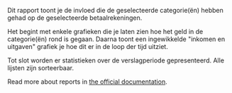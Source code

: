 Dit rapport toont je de invloed die de geselecteerde categorie(ën) hebben gehad op de geselecteerde betaalrekeningen.

Het begint met enkele grafieken die je laten zien hoe het geld in de categorie(ën) rond is gegaan. Daarna toont een ingewikkelde "inkomen en uitgaven" grafiek je hoe dit er in de loop der tijd uitziet.

Tot slot worden er statistieken over de verslagperiode gepresenteerd. Alle lijsten zijn sorteerbaar.

Read more about reports in [the official documentation](https://docs.firefly-iii.org/advanced-concepts/reports).